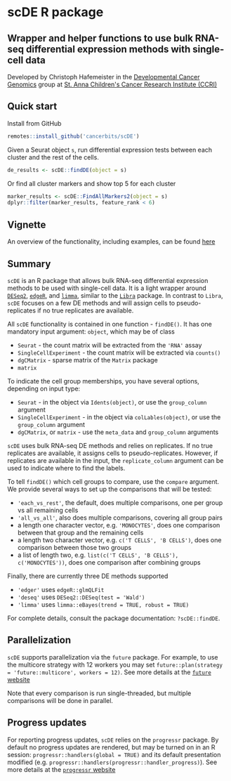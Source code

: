 # scDE R package

## Wrapper and helper functions to use bulk RNA-seq differential expression methods with single-cell data

Developed by Christoph Hafemeister in the [Developmental Cancer Genomics](https://cancerbits.github.io) group at [St. Anna Children's Cancer Research Institute (CCRI)](https://ccri.at)

## Quick start

Install from GitHub
```r
remotes::install_github('cancerbits/scDE')
```

Given a Seurat object `s`, run differential expression tests between each cluster and the rest of the cells.
```r
de_results <- scDE::findDE(object = s)
```

Or find all cluster markers and show top 5 for each cluster
```r
marker_results <- scDE::FindAllMarkers2(object = s)
dplyr::filter(marker_results, feature_rank < 6)
```

## Vignette

An overview of the functionality, including examples, can be found [here](https://cancerbits.github.io/projects/introduction_to_scDE.html)

## Summary

`scDE` is an R package that allows bulk RNA-seq differential expression methods to be used with single-cell data. It is a light wrapper around 
[`DESeq2`](https://doi.org/doi:10.18129/B9.bioc.DESeq2), 
[`edgeR`](https://doi.org/doi:10.18129/B9.bioc.edgeR), and 
[`limma`](https://doi.org/doi:10.18129/B9.bioc.limma), similar to the [`Libra`](https://github.com/neurorestore/Libra) package. In contrast to `Libra`, `scDE` focuses on a few DE methods and will assign cells to pseudo-replicates if no true replicates are available.


All `scDE` functionality is contained in one function - `findDE()`. It has one mandatory input argument: `object`, which may be of class

* `Seurat` - the count matrix will be extracted from the `'RNA'` assay
* `SingleCellExperiment` - the count matrix will be extracted via `counts()`
* `dgCMatrix` - sparse matrix of the `Matrix` package
* `matrix`

To indicate the cell group memberships, you have several options, depending on input type:

* `Seurat` - in the object via `Idents(object)`, or use the `group_column` argument
* `SingleCellExperiment` - in the object via `colLables(object)`, or use the `group_column` argument
* `dgCMatrix`, or `matrix` - use the `meta_data` and `group_column` arguments

`scDE` uses bulk RNA-seq DE methods and relies on replicates. If no true replicates are available, it assigns cells to pseudo-replicates. However, if replicates are available in the input, the `replicate_column` argument can be used to indicate where to find the labels.

To tell `findDE()` which cell groups to compare, use the `compare` argument. We provide several ways to set up the comparisons that will be tested:

* `'each_vs_rest'`, the default, does multiple comparisons, one per group vs all remaining cells
* `'all_vs_all'`, also does multiple comparisons, covering all group pairs
* a length one character vector, e.g. `'MONOCYTES'`, does one comparison between that group and the remaining cells
* a length two character vector, e.g. `c('T CELLS', 'B CELLS')`, does one comparison between those two groups
* a list of length two, e.g. `list(c('T CELLS', 'B CELLS'), c('MONOCYTES'))`, does one comparison after combining groups

Finally, there are currently three DE methods supported

* `'edger'` uses `edgeR::glmQLFit`
* `'deseq'` uses `DESeq2::DESeq(test = 'Wald')`
* `'limma'` uses `limma::eBayes(trend = TRUE, robust = TRUE)`

For complete details, consult the package documentation: `?scDE::findDE`. 

## Parallelization

`scDE` supports parallelization via the `future` package. 
For example, to use the multicore strategy with 12 workers you may set
`future::plan(strategy = 'future::multicore', workers = 12)`.
See more details at the [`future` website](https://future.futureverse.org)

Note that every comparison is run single-threaded, but multiple comparisons will be done in parallel.

## Progress updates

For reporting progress updates, `scDE` relies on the `progressr` package. By default no progress updates are rendered, but may be turned on in an R session: `progressr::handlers(global = TRUE)` and its default presentation modified (e.g. `progressr::handlers(progressr::handler_progress)`). 
See more details at the [`progressr` website](https://progressr.futureverse.org)

